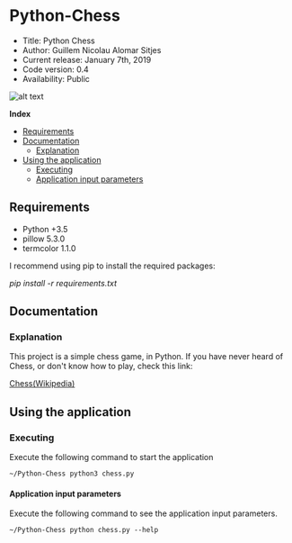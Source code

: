 # Python-Chess

*    Title: Python Chess  
*    Author: Guillem Nicolau Alomar Sitjes      
*    Current release: January 7th, 2019                  
*    Code version: 0.4                
*    Availability: Public

![alt text][logo2]

[logo2]: https://github.com/guillemnicolau/Python-Chess/blob/master/documentation/Chess.jpg?raw=true "Chess board"

**Index**
* [Requirements](#requirements)
* [Documentation](#documentation)
    * [Explanation](#explanation)
* [Using the application](#using-the-application)
    * [Executing](#executing)
    * [Application input parameters](#application-input-parameters)

## Requirements

- Python +3.5
- pillow 5.3.0
- termcolor 1.1.0

I recommend using pip to install the required packages:

_pip install -r requirements.txt_

## Documentation

### Explanation

This project is a simple chess game, in Python.
If you have never heard of Chess, or don't know how to play, check this link:

[Chess(Wikipedia)](https://en.wikipedia.org/wiki/Chess)

## Using the application

### Executing

Execute the following command to start the application
```
~/Python-Chess python3 chess.py
```

#### Application input parameters

Execute the following command to see the application input parameters.
```
~/Python-Chess python chess.py --help
```
